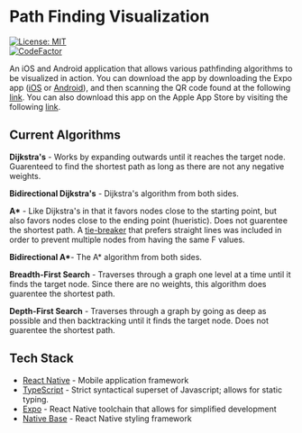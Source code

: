 # Path Finding Visualization

[![License: MIT](https://img.shields.io/badge/License-MIT-yellow.svg)](https://opensource.org/licenses/MIT)  
[![CodeFactor](https://www.codefactor.io/repository/github/joshsauder/pathfindingvisualization/badge)](https://www.codefactor.io/repository/github/joshsauder/pathfindingvisualization)

An iOS and Android application that allows various pathfinding algorithms to be visualized in action. You can download the app by downloading the Expo app ([iOS](https://itunes.apple.com/app/apple-store/id982107779) or [Android](https://play.google.com/store/apps/details?id=host.exp.exponent&referrer=www)), and then scanning the QR code found at the following [link](https://exp.host/@joshsauder/PathFindingVisualization). You can also download this app on the Apple App Store by visiting the following [link](https://apps.apple.com/us/app/path-finding-visualization/id1506957834?ls=1).

## Current Algorithms
**Dijkstra's** - Works by expanding outwards until it reaches the target node. Guarenteed to find the shortest path as long as there are not any negative weights.  

**Bidirectional Dijkstra's** - Dijkstra's algorithm from both sides.  

**A\*** - Like Dijkstra's in that it favors nodes close to the starting point, but also favors nodes close to the ending point (hueristic). Does not guarentee the shortest path. A [tie-breaker](http://theory.stanford.edu/~amitp/GameProgramming/Heuristics.html#breaking-ties) that prefers straight lines was included in order to prevent multiple nodes from having the same F values.  

**Bidirectional A\***- The A* algorithm from both sides.

**Breadth-First Search** - Traverses through a graph one level at a time until it finds the target node. Since there are no weights, this algorithm does guarentee the shortest path.  

**Depth-First Search** - Traverses through a graph by going as deep as possible and then backtracking until it finds the target node. Does not guarentee the shortest path.


## Tech Stack
- [React Native](https://reactnative.dev) - Mobile application framework
- [TypeScript](https://www.typescriptlang.org) - Strict syntactical superset of Javascript; allows for static typing.
- [Expo](https://expo.io) - React Native toolchain that allows for simplified development
- [Native Base](https://nativebase.io) - React Native styling framework
